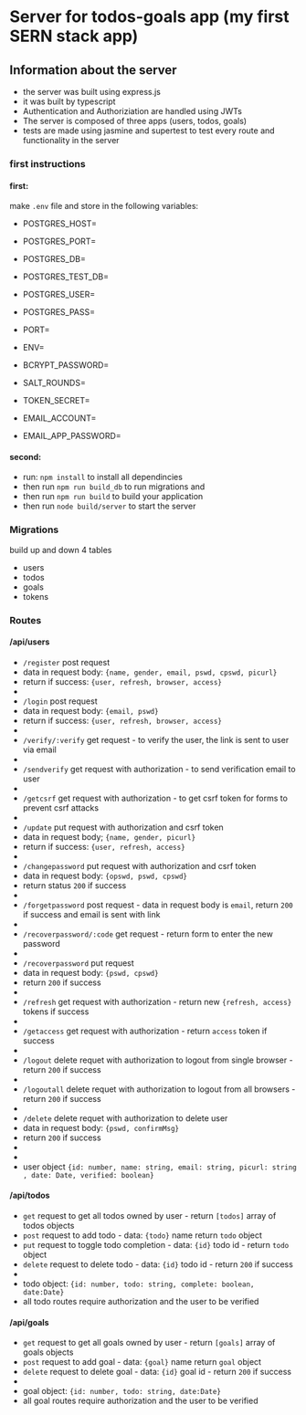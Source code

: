 # Server for todos-goals app (my first SERN stack app)

## Information about the server
- the server was built using express.js
- it was built by typescript
- Authentication and Authoriziation are handled using JWTs
- The server is composed of three apps (users, todos, goals)
- tests are made using jasmine and supertest to test every route and functionality in the server

### first instructions
#### first: 
make `.env` file and store in the following variables:
- POSTGRES_HOST=
- POSTGRES_PORT=
- POSTGRES_DB=
- POSTGRES_TEST_DB=
- POSTGRES_USER=
- POSTGRES_PASS=

- PORT=
- ENV=

- BCRYPT_PASSWORD=
- SALT_ROUNDS=
- TOKEN_SECRET=

- EMAIL_ACCOUNT=
- EMAIL_APP_PASSWORD=

#### second:
- run: `npm install` to install all dependincies
- then run `npm run build_db` to run migrations and 
- then run `npm run build` to build your application
- then run `node build/server` to start the server


### Migrations
build up and down 4 tables
- users
- todos
- goals
- tokens

### Routes
#### /api/users

- `/register` post request
- data in request body: `{name, gender, email, pswd, cpswd, picurl}` 
- return if success: `{user, refresh, browser, access}` 
- 
-  `/login` post request
- data in request body: `{email, pswd}`
- return if success: `{user, refresh, browser, access}` 
- 
- `/verify/:verify` get request - to verify the user, the link is sent to user via email
- 
- `/sendverify` get request with authorization - to send verification email to user
- 
- `/getcsrf` get request with authorization - to get csrf token for forms to prevent csrf attacks
- 
- `/update` put request with authorization and csrf token 
- data in request body; `{name, gender, picurl}`
- return if success: `{user, refresh, access}`
- 
- `/changepassword` put request with authorization and csrf token
- data in request body: `{opswd, pswd, cpswd}`
- return status `200` if success
- 
- `/forgetpassword` post request - data in request body is `email`, return `200` if success and email is sent with link
- 
- `/recoverpassword/:code` get request - return form to enter the new password
- 
- `/recoverpassword` put request
- data in request body: `{pswd, cpswd}`
- return `200` if success
- 
- `/refresh` get request with authorization - return new `{refresh, access}` tokens if success
- 
- `/getaccess` get request with authorization - return `access` token if success
- 
- `/logout` delete requet with authorization to logout from single browser - return `200` if success
- 
- `/logoutall` delete requet with authorization to logout from all browsers - return `200` if success
- 
- `/delete` delete requet with authorization to delete user
- data in request body: `{pswd, confirmMsg}`
- return `200` if success
- 
- 
- user object `{id: number, name: string, email: string, picurl: string , date: Date, verified: boolean}`

#### /api/todos
- `get` request to get all todos owned by user - return `[todos]` array of todos objects
- `post` request to add todo - data: `{todo}` name return `todo` object
- `put` request to toggle todo completion - data: `{id}` todo id - return `todo` object
- `delete` request to delete todo - data: `{id}` todo id - return `200` if success
- 
- todo object: `{id: number, todo: string, complete: boolean, date:Date}`
- all todo routes require authorization and the user to be verified

#### /api/goals
- `get` request to get all goals owned by user - return `[goals]` array of goals objects
- `post` request to add goal - data: `{goal}` name return `goal` object
- `delete` request to delete goal - data: `{id}` goal id - return `200` if success
- 
- goal object: `{id: number, todo: string, date:Date}`
- all goal routes require authorization and the user to be verified

